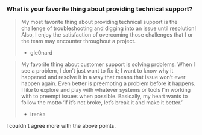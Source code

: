 ### What is your favorite thing about providing technical support?  

> My most favorite thing about providing technical support is the challenge of
> troubleshooting and digging into an issue until resolution!
> Also, I enjoy the satisfaction of overcoming those challenges that I or the
> team may encounter throughout a project.
> - gle0nard

> My favorite thing about customer support is solving problems. When I see a problem,
> I don’t just want to fix it; I want to know why it happened and resolve it in a way
> that means that issue won’t ever happen again.
> Even better is preempting a problem before it happens. I like to explore and play
> with whatever systems or tools I’m working with to preempt issues when possible.
> Basically, my heart wants to follow the motto ‘if it’s not broke, let’s break it and
> make it better.’
> - irenka

I couldn't agree more with the above points.


